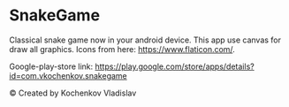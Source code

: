 # SnakeGame

Classical snake game now in your android device.
This app use canvas for draw all graphics.
Icons from here: https://www.flaticon.com/.

Google-play-store link: https://play.google.com/store/apps/details?id=com.vkochenkov.snakegame

© Created by Kochenkov Vladislav
